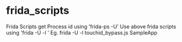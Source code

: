 # frida_scripts
Frida Scripts
get Process id using 'frida-ps -U'
Use above frida scripts using 'frida -U -l <JS File Name> <Process Name>'
 Eg. frida -U -l touchid_bypass.js SampleApp
